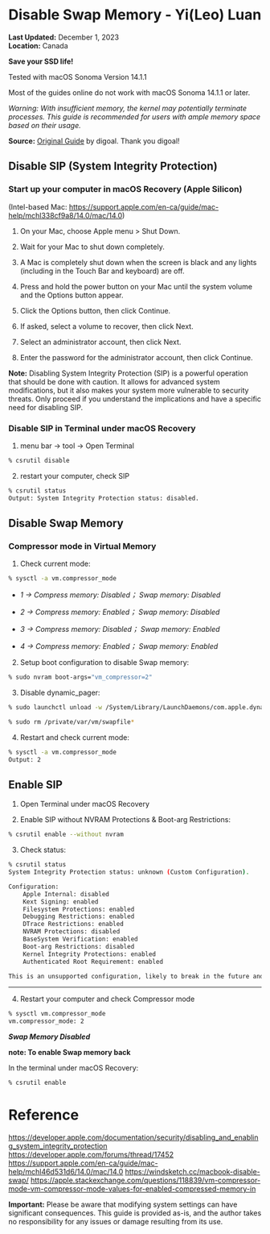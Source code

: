 # Disable Swap Memory - Yi(Leo) Luan

**Last Updated:** December 1, 2023  
**Location:** Canada

**Save your SSD life!**

Tested with macOS Sonoma Version 14.1.1

Most of the guides online do not work with macOS Sonoma 14.1.1 or later.

*Warning: With insufficient memory, the kernel may potentially terminate processes. This guide is recommended for users with ample memory space based on their usage.*
	
**Source:** [Original Guide](https://github.com/digoal/blog/blob/master/202212/20221207_01.md) by digoal. Thank you digoal!

## Disable SIP (System Integrity Protection)

### Start up your computer in macOS Recovery (Apple Silicon)
(Intel-based Mac: https://support.apple.com/en-ca/guide/mac-help/mchl338cf9a8/14.0/mac/14.0)

1. On your Mac, choose Apple menu > Shut Down.

2. Wait for your Mac to shut down completely.

3. A Mac is completely shut down when the screen is black and any lights (including in the Touch Bar and keyboard) are off.

4. Press and hold the power button on your Mac until the system volume and the Options button appear.

5. Click the Options button, then click Continue.

6. If asked, select a volume to recover, then click Next.

7. Select an administrator account, then click Next.

8. Enter the password for the administrator account, then click Continue.


**Note:** Disabling System Integrity Protection (SIP) is a powerful operation that should be done with caution. It allows for advanced system modifications, but it also makes your system more vulnerable to security threats. Only proceed if you understand the implications and have a specific need for disabling SIP.

### Disable SIP in Terminal under macOS Recovery

1. menu bar -> tool -> Open Terminal
```bash
% csrutil disable    
```
2. restart your computer, check SIP
```bash
% csrutil status  
Output: System Integrity Protection status: disabled.
```
## Disable Swap Memory

### Compressor mode in Virtual Memory
1. Check current mode:
```bash
% sysctl -a vm.compressor_mode
```

  * *1 -> Compress memory: Disabled； Swap memory: Disabled*

  * *2 -> Compress memory: Enabled； Swap memory: Disabled*

  * *3 -> Compress memory: Disabled； Swap memory: Enabled*

  * *4 -> Compress memory: Enabled； Swap memory: Enabled*

2. Setup boot configuration to disable Swap memory:
```bash
% sudo nvram boot-args="vm_compressor=2"
```

3. Disable dynamic_pager:

```bash
% sudo launchctl unload -w /System/Library/LaunchDaemons/com.apple.dynamic_pager.plist

% sudo rm /private/var/vm/swapfile*
```
4. Restart and check current mode:
```bash
% sysctl -a vm.compressor_mode
Output: 2
```

## Enable SIP
1. Open Terminal under macOS Recovery

2. Enable SIP without NVRAM Protections	& Boot-arg Restrictions:
```bash
% csrutil enable --without nvram
```

3. Check status:
```bash
% csrutil status
System Integrity Protection status: unknown (Custom Configuration).

Configuration:
	Apple Internal: disabled
	Kext Signing: enabled
	Filesystem Protections: enabled
	Debugging Restrictions: enabled
	DTrace Restrictions: enabled
	NVRAM Protections: disabled
	BaseSystem Verification: enabled
	Boot-arg Restrictions: disabled
	Kernel Integrity Protections: enabled
	Authenticated Root Requirement: enabled

This is an unsupported configuration, likely to break in the future and leave your machine in an unknown state.
```
---

4. Restart your computer and check Compressor mode
```bash
% sysctl vm.compressor_mode    
vm.compressor_mode: 2
```

***Swap Memory Disabled***

**note: To enable Swap memory back**


In the terminal under macOS Recovery:
```bash
% csrutil enable
```

# Reference
https://developer.apple.com/documentation/security/disabling_and_enabling_system_integrity_protection
https://developer.apple.com/forums/thread/17452
https://support.apple.com/en-ca/guide/mac-help/mchl46d531d6/14.0/mac/14.0
https://windsketch.cc/macbook-disable-swap/
https://apple.stackexchange.com/questions/118839/vm-compressor-mode-vm-compressor-mode-values-for-enabled-compressed-memory-in

**Important:** Please be aware that modifying system settings can have significant consequences. This guide is provided as-is, and the author takes no responsibility for any issues or damage resulting from its use.
